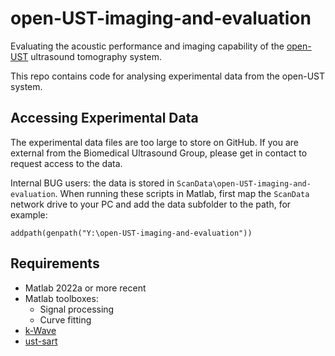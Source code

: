 # open-UST-imaging-and-evaluation
Evaluating the acoustic performance and imaging capability of the [open-UST](https://github.com/morganjroberts/open-UST) ultrasound tomography system.

This repo contains code for analysing experimental data from the open-UST system.

## Accessing Experimental Data
The experimental data files are too large to store on GitHub. If you are external from the Biomedical Ultrasound Group, please get in contact to request access to the data.

Internal BUG users: the data is stored in `ScanData\open-UST-imaging-and-evaluation`. When running these scripts in Matlab, first map the `ScanData` network drive to your PC and add the data subfolder to the path, for example:
```
addpath(genpath("Y:\open-UST-imaging-and-evaluation"))
```

## Requirements

- Matlab 2022a or more recent
- Matlab toolboxes:
  - Signal processing
  - Curve fitting
- [k-Wave](https://github.com/ucl-bug/k-wave)
- [ust-sart](https://github.com/ucl-bug/ust-sart)